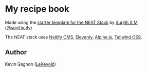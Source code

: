# My recipe book

Made using the [starter template for the NEAT Stack](https://github.com/surjithctly/neat-starter) by [Surjith S M (@surjithctly)](https://surjithctly.in/)

The NEAT stack uses [Netlify CMS](https://www.netlifycms.org/), [Eleventy](https://www.11ty.dev/), [Alpine.js](https://github.com/alpinejs/alpine), [Tailwind CSS](https://tailwindcss.com/).

## Author

Kevin Gagnon ([LeKevoid](https://github.com/lekevoid/))
